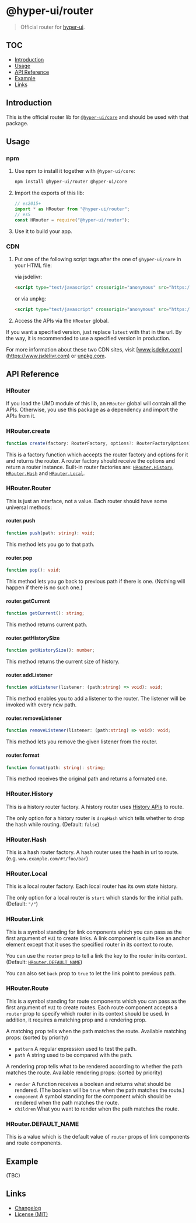 # @hyper-ui/router

> Official router for [hyper-ui](https://github.com/hyper-ui/core).

## TOC

- [Introduction](#introduction)
- [Usage](#usage)
- [API Reference](#api-reference)
- [Example](#example)
- [Links](#links)

## Introduction

This is the official router lib for [`@hyper-ui/core`](https://www.npmjs.com/package/@hyper-ui/core) and should be used with that package.

## Usage

### npm

1. Use npm to install it together with `@hyper-ui/core`:

    ```bash
    npm install @hyper-ui/router @hyper-ui/core
    ```

2. Import the exports of this lib:

    ```js
    // es2015+
    import * as HRouter from "@hyper-ui/router";
    // es5
    const HRouter = require("@hyper-ui/router");
    ```

3. Use it to build your app.

### CDN

1. Put one of the following script tags after the one of `@hyper-ui/core` in your HTML file:

    via jsdelivr:

    ```html
    <script type="text/javascript" crossorigin="anonymous" src="https://cdn.jsdelivr.net/npm/@hyper-ui/router@latest/dist/hyper-ui.router.umd.min.js"></script>
    ```

    or via unpkg:

    ```html
    <script type="text/javascript" crossorigin="anonymous" src="https://unpkg.com/@hyper-ui/router@latest/dist/hyper-ui.router.umd.min.js"></script>
    ```

2. Access the APIs via the `HRouter` global.

If you want a specified version, just replace `latest` with that in the url. By the way, it is recommended to use a specified version in production.

For more information about these two CDN sites, visit [www.jsdelivr.com](https://www.jsdelivr.com) or [unpkg.com](https://unpkg.com).

## API Reference

### HRouter

If you load the UMD module of this lib, an `HRouter` global will contain all the APIs. Otherwise, you use this package as a dependency and import the APIs from it.

### HRouter.create

```ts
function create(factory: RouterFactory, options?: RouterFactoryOptions): Router;
```

This is a factory function which accepts the router factory and options for it and returns the router. A router factory should receive the options and return a router instance. Built-in router factories are: [`HRouter.History`](#hrouterhistory), [`HRouter.Hash`](#hrouterhash) and [`HRouter.Local`](#hrouterlocal).

### HRouter.Router

This is just an interface, not a value. Each router should have some universal methods:

#### router.push

```ts
function push(path: string): void;
```

This method lets you go to that path.

#### router.pop

```ts
function pop(): void;
```

This method lets you go back to previous path if there is one. (Nothing will happen if there is no such one.)

#### router.getCurrent

```ts
function getCurrent(): string;
```

This method returns current path.

#### router.getHistorySize

```ts
function getHistorySize(): number;
```

This method returns the current size of history.

#### router.addListener

```ts
function addListener(listener: (path:string) => void): void;
```

This method enables you to add a listener to the router. The listener will be invoked with every new path.

#### router.removeListener

```ts
function removeListener(listener: (path:string) => void): void;
```

This method lets you remove the given listener from the router.

#### router.format

```ts
function format(path: string): string;
```

This method receives the original path and returns a formated one.

### HRouter.History

This is a history router factory. A history router uses [History APIs](https://developer.mozilla.org/en-US/docs/Web/API/History) to route.

The only option for a history router is `dropHash` which tells whether to drop the hash while routing. (Default: `false`)

### HRouter.Hash

This is a hash router factory. A hash router uses the hash in url to route. (e.g. `www.example.com/#!/foo/bar`)

### HRouter.Local

This is a local router factory. Each local router has its own state history.

The only option for a local router is `start` which stands for the initial path. (Default: `"/"`)

### HRouter.Link

This is a symbol standing for link components which you can pass as the first argument of `HUI` to create links. A link component is quite like an anchor element except that it uses the specified router in its context to route.

You can use the `router` prop to tell a link the key to the router in its context. (Default: [`HRouter.DEFAULT_NAME`](#hrouterdefault_name))

You can also set `back` prop to `true` to let the link point to previous path.

### HRouter.Route

This is a symbol standing for route components which you can pass as the first argument of `HUI` to create routes. Each route component accepts a `router` prop to specify which router in its context should be used. In addition, it requires a matching prop and a rendering prop.

A matching prop tells when the path matches the route. Available matching props: (sorted by priority)

- `pattern` A regular expression used to test the path.
- `path` A string used to be compared with the path.

A rendering prop tells what to be rendered according to whether the path matches the route. Available rendering props: (sorted by priority)

- `render` A function receives a boolean and returns what should be rendered. (The boolean will be `true` when the path matches the route.)
- `component` A symbol standing for the component which should be rendered when the path matches the route.
- `children` What you want to render when the path matches the route.

### HRouter.DEFAULT_NAME

This is a value which is the default value of `router` props of link components and route components.

## Example

(TBC)

## Links

- [Changelog](https://github.com/hyper-ui/router/blob/master/CHANGELOG.md)
- [License (MIT)](https://github.com/hyper-ui/router/blob/master/LICENSE)
